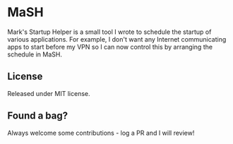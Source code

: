 # MaSH
Mark's Startup Helper is a small tool I wrote to schedule the startup of various applications.  For example, I don't want any Internet communicating apps to start before my VPN so I can now control this by arranging the schedule in MaSH.

## License
Released under MIT license.

## Found a bag?
Always welcome some contributions - log a PR and I will review!